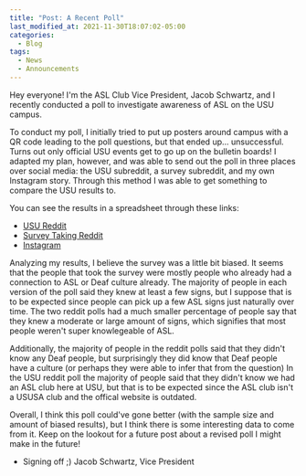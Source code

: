 ```yaml
---
title: "Post: A Recent Poll"
last_modified_at: 2021-11-30T18:07:02-05:00
categories:
  - Blog
tags:
  - News
  - Announcements
---
```

Hey everyone!
I'm the ASL Club Vice President, Jacob Schwartz, and I recently conducted a poll to investigate awareness of ASL on the USU campus.

To conduct my poll, I initially tried to put up posters around campus with a QR code leading to the poll questions, but that ended up... unsuccessful. Turns out only official USU events get to go up on the bulletin boards!
I adapted my plan, however, and was able to send out the poll in three places over social media: the USU subreddit, a survey subreddit, and my own Instagram story.
Through this method I was able to get something to compare the USU results to.

You can see the results in a spreadsheet through these links:
* [USU Reddit](https://docs.google.com/spreadsheets/d/1d4jbxXYkqkgNbxNelpL5EOmeSIyf_jG0RKIiGEly-cA/edit?usp=sharing)
* [Survey Taking Reddit](https://docs.google.com/spreadsheets/d/1yBTQsCkQdKaHUKJ2-Uk2dKr05VnrC18CDQ_kbT4Pxog/edit?usp=sharing)
* [Instagram](https://docs.google.com/spreadsheets/d/1vB0XoHEw_ZT2Nn-aRuaXLlOhNujCKrorxqdi4fcmyiU/edit?usp=sharing)

Analyzing my results, I believe the survey was a little bit biased. It seems that the people that took the survey were mostly people who already had a connection to ASL or Deaf culture already.
The majority of people in each version of the poll said they knew at least a few signs, but I suppose that is to be expected since people can pick up a few ASL signs just naturally over time.
The two reddit polls had a much smaller percentage of people say that they knew a moderate or large amount of signs, which signifies that most people weren't super knowlegeable of ASL.

Additionally, the majority of people in the reddit polls said that they didn't know any Deaf people, but surprisingly they did know that Deaf people have a culture (or perhaps they were able to infer that from the question)
In the USU reddit poll the majority of people said that they didn't know we had an ASL club here at USU, but that is to be expected since the ASL club isn't a USUSA club and the offical website is outdated.

Overall, I think this poll could've gone better (with the sample size and amount of biased results), but I think there is some interesting data to come from it.
Keep on the lookout for a future post about a revised poll I might make in the future!

- Signing off ;)
   Jacob Schwartz, Vice President

